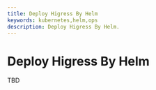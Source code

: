 ```yaml
---
title: Deploy Higress By Helm
keywords: kubernetes,helm,ops
description: Deploy Higress By Helm.
---
```


# Deploy Higress By Helm

TBD